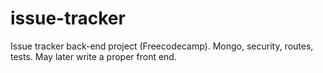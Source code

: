# issue-tracker
Issue tracker back-end project (Freecodecamp).   Mongo, security, routes, tests. May later write a proper front end.

